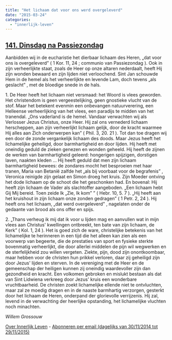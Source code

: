 ```yaml
---
title: "Het lichaam dat voor ons werd overgeleverd"
date: "2015-03-24"
categories: 
  - "innerlijk-leven"
---
```


## [141\. Dinsdag na Passiezondag](http://ift.tt/1BcoUMX)

Aanbidden wij in de eucharistie het dierbaar lichaam des Heren, „dat voor ons is overgeleverd” ( 1 Kor. 11, 24 ; communio van Passiezondag ). Ook in zijn verheerlijkte staat, zoals de Heer op onze altaren nederdaalt, heeft Hij zijn wonden bewaard en zijn lijden niet verloochend. Sint Jan schouwde Hem in de hemel als het verheerlijkte en levende Lam, doch tevens „als geslacht” , met de bloedige snede in de hals.

1\. De Heer heeft het lichaam niet versmaad: het Woord is vlees geworden. Het christendom is geen vergeestelijking, geen gnostieke vlucht van de stof. Maar het betekent evenmin een onbevangen natuurverering, een Helleense verheerlijking van het vlees, een paradijs te midden van het tranendal. „Ons vaderland is de hemel. Vandaar verwachten wij als Verlosser Jezus Christus, onze Heer. Hij zal ons vernederd lichaam herscheppen, aan zijn verheerlijkt lichaam gelijk, door de kracht waarmee Hij alles aan Zich onderwerpen kan” ( Phil. 3, 20. 21 ). Tot dan toe dragen wij een door de zonde vergankelijk lichaam des doods. Maar Jezus heeft het lichamelijke geheiligd, door barmhartigheid en door lijden. Hij heeft met oneindig geduld de zieken genezen en wonden geheeld. Hij heeft de zijnen de werken van barmhartigheid geleerd: hongerigen spijzigen, dorstigen laven, naakten kleden … Hij heeft geduld dat men zijn lichaam barmhartigheid bewees: de zondares mocht het besproeien met haar tranen, Maria van Betanië zalfde het „als bij voorbaat voor de begrafenis” , Veronica reinigde zijn gelaat en Simon droeg het kruis. Zijn Moeder ontving het dode lichaam op de schoot die het geschonken had. En bovenal: Hij heeft zijn lichaam de Vader als slachtoffer aangeboden. „Een lichaam hebt Gij Mij bereid. Toen zeide Ik „Zie, Ik kom” ” ( Hebr. 10, 5. 7 ). „Hij heeft aan het kruishout in zijn lichaam onze zonden gedragen” ( 1 Petr. 2, 24 ). Hij heeft ons het lichaam, „dat werd overgeleverd” , nagelaten onder de gedaante van brood als ons offer en spijs.

2\. „Thans verheug ik mij dat ik voor u lijden mag en aanvullen wat in mijn vlees aan Christus' kwellingen ontbreekt, ten bate van zijn lichaam, de Kerk” ( Kol. 1, 24 ). Het is goed zich de ware, christelijke betekenis van het lichamelijke te herinneren in een tijd die het alleen kan zien als een voorwerp van begeerte, die de prestaties van sport en fysieke sterkte bovenmatig verheerlijkt, die door allerlei middelen de pijn wil wegwerken en de sterfelijkheid zou willen vergeten. Ziekte, pijn, dood zijn onontkoombaar, maar hebben voor de christen hun prikkel verloren, daar zij geheiligd zijn door Jezus' lijden en sterven. In de vereniging met de Heer en de gemeenschap der heiligen kunnen zij oneindig waardevoller zijn dan gezondheid en kracht. Een volkomen gebroken en mislukt bestaan als dat van Sint Lidwiena verkreeg door Jezus' kruis een wonderbare vruchtbaarheid. De christen zoekt lichamelijke ellende niet te ontvluchten, maar zal ze moedig dragen en in de naaste barmhartig verzorgen, gesterkt door het lichaam de Heren, onderpand der glorievolle verrijzenis. Hij zal, levend in de verwachting der heerlijke opstanding, het lichamelijke vluchten noch minachten.

_Willem Grossouw_

[Over Innerlijk Leven](http://ift.tt/1y6X5mY) - [Abonneren per email (dagelijks van 30/11/2014 tot 29/11/2015)](http://eepurl.com/9P3DT)
